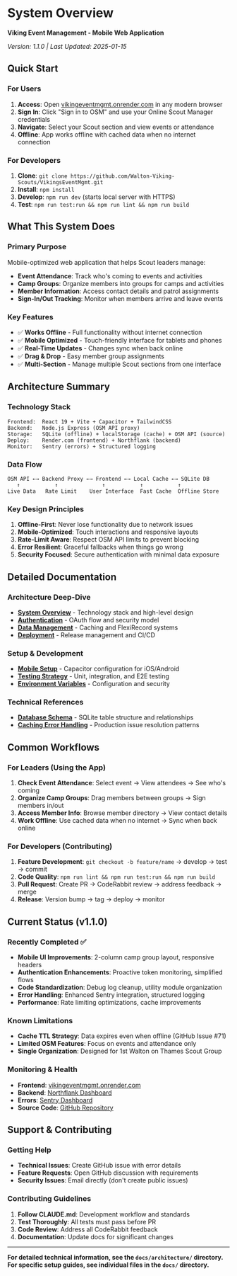 # System Overview
**Viking Event Management - Mobile Web Application**

*Version: 1.1.0 | Last Updated: 2025-01-15*

## Quick Start

### For Users
1. **Access**: Open [vikingeventmgmt.onrender.com](https://vikingeventmgmt.onrender.com) in any modern browser
2. **Sign In**: Click "Sign in to OSM" and use your Online Scout Manager credentials
3. **Navigate**: Select your Scout section and view events or attendance
4. **Offline**: App works offline with cached data when no internet connection

### For Developers
1. **Clone**: `git clone https://github.com/Walton-Viking-Scouts/VikingsEventMgmt.git`
2. **Install**: `npm install`
3. **Develop**: `npm run dev` (starts local server with HTTPS)
4. **Test**: `npm run test:run && npm run lint && npm run build`

## What This System Does

### Primary Purpose
Mobile-optimized web application that helps Scout leaders manage:
- **Event Attendance**: Track who's coming to events and activities
- **Camp Groups**: Organize members into groups for camps and activities
- **Member Information**: Access contact details and patrol assignments
- **Sign-In/Out Tracking**: Monitor when members arrive and leave events

### Key Features
- ✅ **Works Offline** - Full functionality without internet connection
- ✅ **Mobile Optimized** - Touch-friendly interface for tablets and phones
- ✅ **Real-Time Updates** - Changes sync when back online
- ✅ **Drag & Drop** - Easy member group assignments
- ✅ **Multi-Section** - Manage multiple Scout sections from one interface

## Architecture Summary

### Technology Stack
```
Frontend:  React 19 + Vite + Capacitor + TailwindCSS
Backend:   Node.js Express (OSM API proxy)
Storage:   SQLite (offline) + localStorage (cache) + OSM API (source)
Deploy:    Render.com (frontend) + Northflank (backend)
Monitor:   Sentry (errors) + Structured logging
```

### Data Flow
```
OSM API ←→ Backend Proxy ←→ Frontend ←→ Local Cache ←→ SQLite DB
   ↑           ↑              ↑           ↑           ↑
Live Data   Rate Limit    User Interface  Fast Cache  Offline Store
```

### Key Design Principles
1. **Offline-First**: Never lose functionality due to network issues
2. **Mobile-Optimized**: Touch interactions and responsive layouts
3. **Rate-Limit Aware**: Respect OSM API limits to prevent blocking
4. **Error Resilient**: Graceful fallbacks when things go wrong
5. **Security Focused**: Secure authentication with minimal data exposure

## Detailed Documentation

### Architecture Deep-Dive
- **[System Overview](./architecture/SYSTEM_OVERVIEW.md)** - Technology stack and high-level design
- **[Authentication](./architecture/AUTHENTICATION.md)** - OAuth flow and security model
- **[Data Management](./architecture/DATA_MANAGEMENT.md)** - Caching and FlexiRecord systems
- **[Deployment](./architecture/DEPLOYMENT.md)** - Release management and CI/CD

### Setup & Development
- **[Mobile Setup](./MOBILE_SETUP.md)** - Capacitor configuration for iOS/Android
- **[Testing Strategy](./MOBILE_TESTING_STRATEGY.md)** - Unit, integration, and E2E testing
- **[Environment Variables](./ENVIRONMENT_VARIABLES.md)** - Configuration and security

### Technical References
- **[Database Schema](./DATABASE_SCHEMA.md)** - SQLite table structure and relationships
- **[Caching Error Handling](./CACHING_ERROR_HANDLING.md)** - Production issue resolution patterns

## Common Workflows

### For Leaders (Using the App)
1. **Check Event Attendance**: Select event → View attendees → See who's coming
2. **Organize Camp Groups**: Drag members between groups → Sign members in/out
3. **Access Member Info**: Browse member directory → View contact details
4. **Work Offline**: Use cached data when no internet → Sync when back online

### For Developers (Contributing)
1. **Feature Development**: `git checkout -b feature/name` → develop → test → commit
2. **Code Quality**: `npm run lint && npm run test:run && npm run build`
3. **Pull Request**: Create PR → CodeRabbit review → address feedback → merge
4. **Release**: Version bump → tag → deploy → monitor

## Current Status (v1.1.0)

### Recently Completed ✅
- **Mobile UI Improvements**: 2-column camp group layout, responsive headers
- **Authentication Enhancements**: Proactive token monitoring, simplified flows
- **Code Standardization**: Debug log cleanup, utility module organization
- **Error Handling**: Enhanced Sentry integration, structured logging
- **Performance**: Rate limiting optimizations, cache improvements

### Known Limitations
- **Cache TTL Strategy**: Data expires even when offline (GitHub Issue #71)
- **Limited OSM Features**: Focus on events and attendance only
- **Single Organization**: Designed for 1st Walton on Thames Scout Group

### Monitoring & Health
- **Frontend**: [vikingeventmgmt.onrender.com](https://vikingeventmgmt.onrender.com)
- **Backend**: [Northflank Dashboard](https://app.northflank.com)
- **Errors**: [Sentry Dashboard](https://sentry.io/organizations/scouts/projects/)
- **Source Code**: [GitHub Repository](https://github.com/Walton-Viking-Scouts/VikingsEventMgmt)

## Support & Contributing

### Getting Help
- **Technical Issues**: Create GitHub issue with error details
- **Feature Requests**: Open GitHub discussion with requirements
- **Security Issues**: Email directly (don't create public issues)

### Contributing Guidelines
1. **Follow CLAUDE.md**: Development workflow and standards
2. **Test Thoroughly**: All tests must pass before PR
3. **Code Review**: Address all CodeRabbit feedback
4. **Documentation**: Update docs for significant changes

---

**For detailed technical information, see the `docs/architecture/` directory.**  
**For specific setup guides, see individual files in the `docs/` directory.**